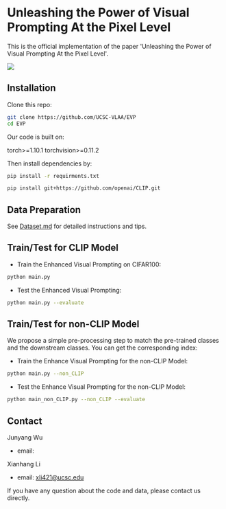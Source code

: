 # Unleashing the Power of Visual Prompting At the Pixel Level

This is the official implementation of the paper 'Unleashing the Power of Visual Prompting At the Pixel Level'.

![](https://github.com/jywu511/Unleashing-the-Power-of-Visual-Prompting-At-the-Pixel-Level/blob/main/methods.png)

## Installation

Clone this repo:

```bash
git clone https://github.com/UCSC-VLAA/EVP
cd EVP
```

Our code is built on:

torch>=1.10.1
torchvision>=0.11.2


Then install dependencies by:

```bash
pip install -r requirments.txt

pip install git+https://github.com/openai/CLIP.git
```

## Data Preparation

See [Dataset.md](https://github.com/jywu511/Unleashing-the-Power-of-Visual-Prompting-At-the-Pixel-Level/blob/main/datasets/Dataset%20Preparation.md)
for detailed instructions and tips.

## Train/Test for CLIP Model

* Train the Enhanced Visual Prompting on CIFAR100:

```bash
python main.py 
```

* Test the Enhanced Visual Prompting:

```bash
python main.py --evaluate
```

## Train/Test for non-CLIP Model

We propose a simple pre-processing step to match the pre-trained classes and the downstream classes. You can get the
corresponding index:

[//]: # (```bash)

[//]: # (python get_index.py)

[//]: # (```)

* Train the Enhance Visual Prompting for the non-CLIP Model:

```bash
python main.py --non_CLIP
```

* Test the Enhance Visual Prompting for the non-CLIP Model:

```bash
python main_non_CLIP.py --non_CLIP --evaluate 
```


## Contact

Junyang Wu
- email: 


Xianhang Li
- email: xli421@ucsc.edu


If you have any question about the code and data, please contact us directly.



